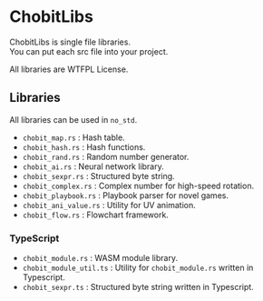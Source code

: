 ChobitLibs
==========

ChobitLibs is single file libraries.  
You can put each src file into your project.

All libraries are WTFPL License.

Libraries
---------

All libraries can be used in `no_std`.

* `chobit_map.rs` : Hash table.
* `chobit_hash.rs` : Hash functions.
* `chobit_rand.rs` : Random number generator.
* `chobit_ai.rs` : Neural network library.
* `chobit_sexpr.rs` : Structured byte string.
* `chobit_complex.rs` : Complex number for high-speed rotation.
* `chobit_playbook.rs` : Playbook parser for novel games.
* `chobit_ani_value.rs` : Utility for UV animation.
* `chobit_flow.rs` : Flowchart framework.

### TypeScript

* `chobit_module.rs` : WASM module library.
* `chobit_module_util.ts` : Utility for `chobit_module.rs` written in Typescript.
* `chobit_sexpr.ts` : Structured byte string written in Typescript.

